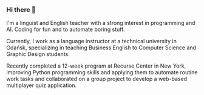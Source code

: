 ### Hi there 👋

I'm a linguist and English teacher with a strong interest in programming and AI. Coding for fun and to automate boring stuff.

Currently, I work as a language instructor at a technical university in Gdańsk, specializing in teaching Business English to Computer Science and Graphic Design students.

Recently completed a 12-week program at Recurse Center in New York, improving Python programming skills and applying them to automate routine work tasks and collaborated on a group project to develop a web-based multiplayer quiz application.
